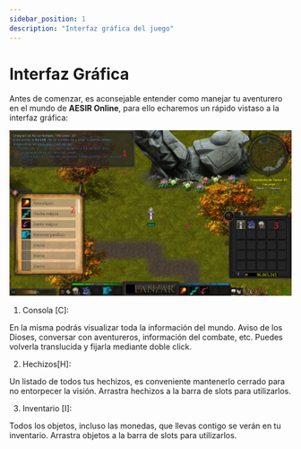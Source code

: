 ```yaml
---
sidebar_position: 1
description: "Interfaz gráfica del juego"
---
```



# Interfaz Gráfica

Antes de comenzar, es aconsejable entender como manejar tu aventurero en el mundo de **AESIR Online**, para ello echaremos un rápido vistaso a la interfaz gráfica: 

![Interfaz Gráfica](/interface/interfaz-grafica.png)

1. Consola [C]:

En la misma podrás visualizar toda la información del mundo.
Aviso de los Dioses, conversar con aventureros, información del combate, etc.
Puedes volverla translucida y fijarla mediante doble click.

2. Hechizos[H]:

Un listado de todos tus hechizos, es conveniente mantenerlo cerrado para no entorpecer la visión. Arrastra hechizos a la barra de slots para utilizarlos.

3. Inventario [I]:

Todos los objetos, incluso las monedas, que llevas contigo se verán en tu inventario. Arrastra objetos a la barra de slots para utilizarlos.

